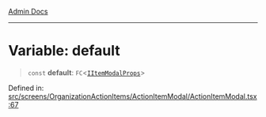 [Admin Docs](/)

***

# Variable: default

> `const` **default**: `FC`\<[`IItemModalProps`](../../../../../types/ActionItems/interface/interfaces/IItemModalProps.md)\>

Defined in: [src/screens/OrganizationActionItems/ActionItemModal/ActionItemModal.tsx:67](https://github.com/PalisadoesFoundation/talawa-admin/blob/main/src/screens/OrganizationActionItems/ActionItemModal/ActionItemModal.tsx#L67)
